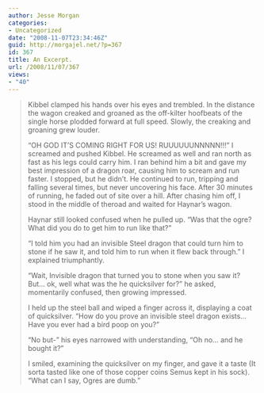 ```yaml
---
author: Jesse Morgan
categories:
- Uncategorized
date: "2008-11-07T23:34:46Z"
guid: http://morgajel.net/?p=367
id: 367
title: An Excerpt.
url: /2008/11/07/367
views:
- "40"
---
```


> Kibbel clamped his hands over his eyes and trembled. In the distance the wagon creaked and groaned as the off-kilter hoofbeats of the single horse plodded forward at full speed. Slowly, the creaking and groaning grew louder.
> 
> “OH GOD IT’S COMING RIGHT FOR US! RUUUUUUNNNNN!!!” I screamed and pushed Kibbel. He screamed as well and ran north as fast as his legs could carry him. I ran behind him a bit and gave my best impression of a dragon roar, causing him to scream and run faster. I stopped, but he didn’t. He continued to run, tripping and falling several times, but never uncovering his face. After 30 minutes of running, he faded out of site over a hill. After chasing him off, I stood in the middle of theroad and waited for Haynar’s wagon.
> 
> Haynar still looked confused when he pulled up. “Was that the ogre? What did you do to get him to run like that?”
> 
> “I told him you had an invisible Steel dragon that could turn him to stone if he saw it, and told him to run when it flew back through.” I explained triumphantly.
> 
> “Wait, Invisible dragon that turned you to stone when you saw it? But… ok, well what was the he quicksilver for?” he asked, momentarily confused, then growing impressed.
> 
> I held up the steel ball and wiped a finger across it, displaying a coat of quicksilver. “How do you prove an invisible steel dragon exists… Have you ever had a bird poop on you?”
> 
> “No but-” his eyes narrowed with understanding, “Oh no… and he bought it?”
> 
> I smiled, examining the quicksilver on my finger, and gave it a taste (It sorta tasted like one of those copper coins Semus kept in his sock). “What can I say, Ogres are dumb.”